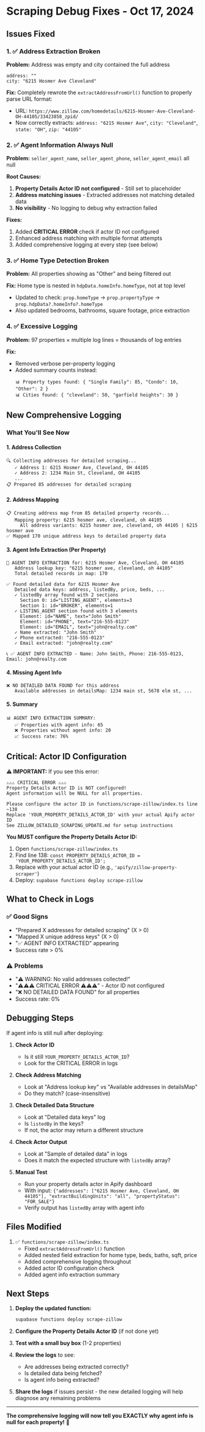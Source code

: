 # Scraping Debug Fixes - Oct 17, 2024

## Issues Fixed

### 1. ✅ Address Extraction Broken
**Problem:** Address was empty and city contained the full address
```
address: ""
city: "6215 Hosmer Ave Cleveland"
```

**Fix:** Completely rewrote the `extractAddressFromUrl()` function to properly parse URL format:
- URL: `https://www.zillow.com/homedetails/6215-Hosmer-Ave-Cleveland-OH-44105/33423858_zpid/`
- Now correctly extracts: `address: "6215 Hosmer Ave"`, `city: "Cleveland"`, `state: "OH"`, `zip: "44105"`

### 2. ✅ Agent Information Always Null
**Problem:** `seller_agent_name`, `seller_agent_phone`, `seller_agent_email` all null

**Root Causes:**
1. **Property Details Actor ID not configured** - Still set to placeholder
2. **Address matching issues** - Extracted addresses not matching detailed data
3. **No visibility** - No logging to debug why extraction failed

**Fixes:**
1. Added **CRITICAL ERROR** check if actor ID not configured
2. Enhanced address matching with multiple format attempts
3. Added comprehensive logging at every step (see below)

### 3. ✅ Home Type Detection Broken
**Problem:** All properties showing as "Other" and being filtered out

**Fix:** Home type is nested in `hdpData.homeInfo.homeType`, not at top level
- Updated to check: `prop.homeType` → `prop.propertyType` → `prop.hdpData?.homeInfo?.homeType`
- Also updated bedrooms, bathrooms, square footage, price extraction

### 4. ✅ Excessive Logging
**Problem:** 97 properties × multiple log lines = thousands of log entries

**Fix:** 
- Removed verbose per-property logging
- Added summary counts instead:
  ```
  📊 Property types found: { "Single Family": 85, "Condo": 10, "Other": 2 }
  📊 Cities found: { "cleveland": 50, "garfield heights": 30 }
  ```

## New Comprehensive Logging

### What You'll See Now

#### 1. Address Collection
```
🔍 Collecting addresses for detailed scraping...
   ✓ Address 1: 6215 Hosmer Ave, Cleveland, OH 44105
   ✓ Address 2: 1234 Main St, Cleveland, OH 44105
   ...
📋 Prepared 85 addresses for detailed scraping
```

#### 2. Address Mapping
```
📋 Creating address map from 85 detailed property records...
   Mapping property: 6215 hosmer ave, cleveland, oh 44105
     All address variants: 6215 hosmer ave, cleveland, oh 44105 | 6215 hosmer ave
✅ Mapped 170 unique address keys to detailed property data
```

#### 3. Agent Info Extraction (Per Property)
```
🔎 AGENT INFO EXTRACTION for: 6215 Hosmer Ave, Cleveland, OH 44105
   Address lookup key: "6215 hosmer ave, cleveland, oh 44105"
   Total detailed records in map: 170
   
✅ Found detailed data for 6215 Hosmer Ave
   Detailed data keys: address, listedBy, price, beds, ...
   ✓ listedBy array found with 2 sections
     Section 0: id="LISTING_AGENT", elements=3
     Section 1: id="BROKER", elements=1
   ✓ LISTING_AGENT section found with 3 elements
     Element: id="NAME", text="John Smith"
     Element: id="PHONE", text="216-555-0123"
     Element: id="EMAIL", text="john@realty.com"
   ✓ Name extracted: "John Smith"
   ✓ Phone extracted: "216-555-0123"
   ✓ Email extracted: "john@realty.com"
   
📞 ✅ AGENT INFO EXTRACTED - Name: John Smith, Phone: 216-555-0123, Email: john@realty.com
```

#### 4. Missing Agent Info
```
❌ NO DETAILED DATA FOUND for this address
   Available addresses in detailsMap: 1234 main st, 5678 elm st, ...
```

#### 5. Summary
```
📊 AGENT INFO EXTRACTION SUMMARY:
   ✅ Properties with agent info: 65
   ❌ Properties without agent info: 20
   📈 Success rate: 76%
```

## Critical: Actor ID Configuration

**⚠️ IMPORTANT:** If you see this error:

```
⚠️⚠️⚠️ CRITICAL ERROR ⚠️⚠️⚠️
Property Details Actor ID is NOT configured!
Agent information will be NULL for all properties.

Please configure the actor ID in functions/scrape-zillow/index.ts line ~138
Replace 'YOUR_PROPERTY_DETAILS_ACTOR_ID' with your actual Apify actor ID
See ZILLOW_DETAILED_SCRAPING_UPDATE.md for setup instructions
```

**You MUST configure the Property Details Actor ID:**

1. Open `functions/scrape-zillow/index.ts`
2. Find line 138: `const PROPERTY_DETAILS_ACTOR_ID = 'YOUR_PROPERTY_DETAILS_ACTOR_ID';`
3. Replace with your actual actor ID (e.g., `'apify/zillow-property-scraper'`)
4. Deploy: `supabase functions deploy scrape-zillow`

## What to Check in Logs

### ✅ Good Signs
- "Prepared X addresses for detailed scraping" (X > 0)
- "Mapped X unique address keys" (X > 0)
- "✅ AGENT INFO EXTRACTED" appearing
- Success rate > 0%

### ⚠️ Problems
- "⚠️ WARNING: No valid addresses collected!"
- "⚠️⚠️⚠️ CRITICAL ERROR ⚠️⚠️⚠️" - Actor ID not configured
- "❌ NO DETAILED DATA FOUND" for all properties
- Success rate: 0%

## Debugging Steps

If agent info is still null after deploying:

1. **Check Actor ID**
   - Is it still `YOUR_PROPERTY_DETAILS_ACTOR_ID`?
   - Look for the CRITICAL ERROR in logs

2. **Check Address Matching**
   - Look at "Address lookup key" vs "Available addresses in detailsMap"
   - Do they match? (case-insensitive)

3. **Check Detailed Data Structure**
   - Look at "Detailed data keys" log
   - Is `listedBy` in the keys?
   - If not, the actor may return a different structure

4. **Check Actor Output**
   - Look at "Sample of detailed data" in logs
   - Does it match the expected structure with `listedBy` array?

5. **Manual Test**
   - Run your property details actor in Apify dashboard
   - With input: `{"addresses": ["6215 Hosmer Ave, Cleveland, OH 44105"], "extractBuildingUnits": "all", "propertyStatus": "FOR_SALE"}`
   - Verify output has `listedBy` array with agent info

## Files Modified

1. ✅ `functions/scrape-zillow/index.ts`
   - Fixed `extractAddressFromUrl()` function
   - Added nested field extraction for home type, beds, baths, sqft, price
   - Added comprehensive logging throughout
   - Added actor ID configuration check
   - Added agent info extraction summary

## Next Steps

1. **Deploy the updated function:**
   ```bash
   supabase functions deploy scrape-zillow
   ```

2. **Configure the Property Details Actor ID** (if not done yet)

3. **Test with a small buy box** (1-2 properties)

4. **Review the logs** to see:
   - Are addresses being extracted correctly?
   - Is detailed data being fetched?
   - Is agent info being extracted?

5. **Share the logs** if issues persist - the new detailed logging will help diagnose any remaining problems

---

**The comprehensive logging will now tell you EXACTLY why agent info is null for each property!** 🎯

